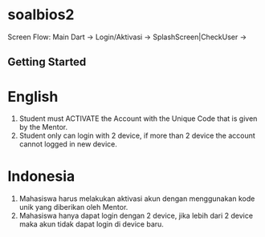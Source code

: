 # soalbios2

Screen Flow:
Main Dart -> Login/Aktivasi -> SplashScreen|CheckUser -> 

## Getting Started
# English
1. Student must ACTIVATE the Account with the Unique Code that is given by the Mentor.
2. Student only can login with 2 device, if more than 2 device the account cannot logged in new device.

# Indonesia
1. Mahasiswa harus melakukan aktivasi akun dengan menggunakan kode unik yang diberikan oleh Mentor.
2. Mahasiswa hanya dapat login dengan 2 device, jika lebih dari 2 device maka akun tidak dapat login di device baru.

